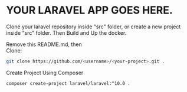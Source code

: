 # YOUR LARAVEL APP GOES HERE.
<p>Clone your laravel repository inside "src" folder, or create a new project inside "src" folder. Then Build and Up the docker.</p>

Remove this README.md, then <br/>
Clone:
```bash
git clone https://github.com/<username>/<your-project>.git .
```

Create Project Using Composer
```bash
composer create-project laravel/laravel:^10.0 .
```